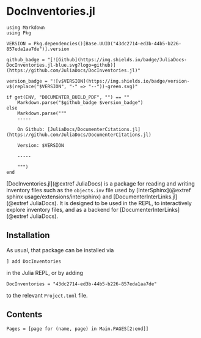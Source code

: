 # DocInventories.jl

```@eval
using Markdown
using Pkg

VERSION = Pkg.dependencies()[Base.UUID("43dc2714-ed3b-44b5-b226-857eda1aa7de")].version

github_badge = "[![Github](https://img.shields.io/badge/JuliaDocs-DocInventories.jl-blue.svg?logo=github)](https://github.com/JuliaDocs/DocInventories.jl)"

version_badge = "![v$VERSION](https://img.shields.io/badge/version-v$(replace("$VERSION", "-" => "--"))-green.svg)"

if get(ENV, "DOCUMENTER_BUILD_PDF", "") == ""
    Markdown.parse("$github_badge $version_badge")
else
    Markdown.parse("""
    -----

    On Github: [JuliaDocs/DocumenterCitations.jl](https://github.com/JuliaDocs/DocumenterCitations.jl)

    Version: $VERSION

    -----

    """)
end
```

[DocInventories.jl](@extref JuliaDocs) is a package for reading and writing inventory files such as the `objects.inv` file used by [InterSphinx](@extref sphinx usage/extensions/intersphinx) and [DocumenterInterLinks.jl](@extref JuliaDocs). It is designed to be used in the REPL, to interactively explore inventory files, and as a backend for [DocumenterInterLinks](@extref JuliaDocs).


## Installation

As usual, that package can be installed via

```
] add DocInventories
```

in the Julia REPL, or by adding

```
DocInventories = "43dc2714-ed3b-44b5-b226-857eda1aa7de"
```

to the relevant `Project.toml` file.

## Contents

```@contents
Pages = [page for (name, page) in Main.PAGES[2:end]]
```
